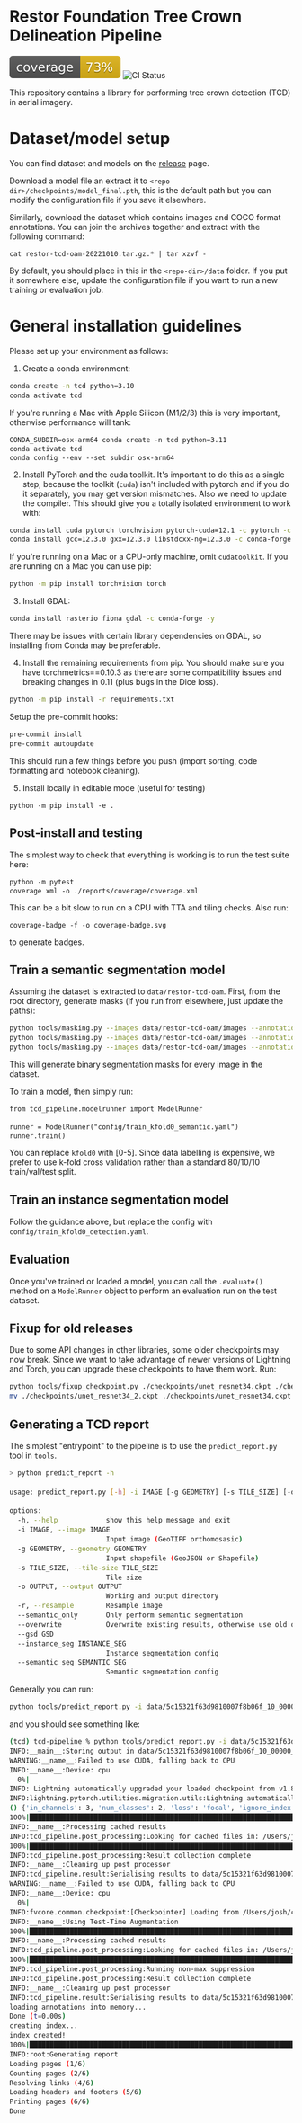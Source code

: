 # Restor Foundation Tree Crown Delineation Pipeline

![Coverage Status](coverage-badge.svg)
![CI Status](https://github.com/Restor-Foundation/tcd-pipeline/actions/workflows/python-test.yml/badge.svg)

This repository contains a library for performing tree crown detection (TCD) in aerial imagery.

# Dataset/model setup

You can find dataset and models on the [release](https://github.com/Restor-Foundation/tcd-pipeline/releases/latest) page.

Download a model file an extract it to `<repo dir>/checkpoints/model_final.pth`, this is the default path but you can modify the configuration file if you save it elsewhere.

Similarly, download the dataset which contains images and COCO format annotations. You can join the archives together and extract with the following command:

```
cat restor-tcd-oam-20221010.tar.gz.* | tar xzvf -
```

By default, you should place in this in the `<repo-dir>/data` folder. If you put it somewhere else, update the configuration file if you want to run a new training or evaluation job.

# General installation guidelines

Please set up your environment as follows:

1. Create a conda environment:

```bash
conda create -n tcd python=3.10
conda activate tcd
```

If you're running a Mac with Apple Silicon (M1/2/3) this is very important, otherwise performance will tank:

```
CONDA_SUBDIR=osx-arm64 conda create -n tcd python=3.11
conda activate tcd
conda config --env --set subdir osx-arm64
```

2. Install PyTorch and the cuda toolkit. It's important to do this as a single step, because the toolkit (`cuda`) isn't included with pytorch and if you do it separately, you may get version mismatches. Also we need to update the compiler. This should give you a totally isolated environment to work with:

```bash
conda install cuda pytorch torchvision pytorch-cuda=12.1 -c pytorch -c nvidia
conda install gcc=12.3.0 gxx=12.3.0 libstdcxx-ng=12.3.0 -c conda-forge
```

If you're running on a Mac or a CPU-only machine, omit `cudatoolkit`. If you are running on a Mac you can use pip:

```bash
python -m pip install torchvision torch
```

3. Install GDAL:

```bash
conda install rasterio fiona gdal -c conda-forge -y
```

There may be issues with certain library dependencies on GDAL, so installing from Conda may be preferable.

4. Install the remaining requirements from pip. You should make sure you have torchmetrics==0.10.3 as there are some compatibility issues and breaking changes in 0.11 (plus bugs in the Dice loss).

```bash
python -m pip install -r requirements.txt
```

Setup the pre-commit hooks:

```bash
pre-commit install
pre-commit autoupdate
```

This should run a few things before you push (import sorting, code formatting and notebook cleaning).

5. Install locally in editable mode (useful for testing)

```
python -m pip install -e .
```

## Post-install and testing

The simplest way to check that everything is working is to run the test suite here:

```
python -m pytest
coverage xml -o ./reports/coverage/coverage.xml

```

This can be a bit slow to run on a CPU with TTA and tiling checks. Also run:

```
coverage-badge -f -o coverage-badge.svg
```

to generate badges.

## Train a semantic segmentation model

Assuming the dataset is extracted to `data/restor-tcd-oam`. First, from the root directory, generate masks (if you run from elsewhere, just update the paths):

```bash
python tools/masking.py --images data/restor-tcd-oam/images --annotations data/restor-tcd-oam/train_20221010.json --prefix train
python tools/masking.py --images data/restor-tcd-oam/images --annotations data/restor-tcd-oam/val_20221010.json --prefix val
python tools/masking.py --images data/restor-tcd-oam/images --annotations data/restor-tcd-oam/test_20221010.json --prefix test
```

This will generate binary segmentation masks for every image in the dataset.

To train a model, then simply run:

```
from tcd_pipeline.modelrunner import ModelRunner

runner = ModelRunner("config/train_kfold0_semantic.yaml")
runner.train()

```

You can replace `kfold0` with [0-5]. Since data labelling is expensive, we prefer to use k-fold cross validation rather than a standard 80/10/10 train/val/test split.

## Train an instance segmentation model

Follow the guidance above, but replace the config with `config/train_kfold0_detection.yaml`.

## Evaluation

Once you've trained or loaded a model, you can call the `.evaluate()` method on a `ModelRunner` object to perform an evaluation run on the test dataset.

## Fixup for old releases

Due to some API changes in other libraries, some older checkpoints may now break. Since we want to take advantage of newer versions of Lightning and Torch, you can upgrade these checkpoints to have them work. Run:

```bash
python tools/fixup_checkpoint.py ./checkpoints/unet_resnet34.ckpt ./checkpoints/unet_resnet34_2.ckpt
mv ./checkpoints/unet_resnet34_2.ckpt ./checkpoints/unet_resnet34.ckpt
```

## Generating a TCD report

The simplest "entrypoint" to the pipeline is to use the `predict_report.py` tool in `tools`. 

```bash
> python predict_report -h

usage: predict_report.py [-h] -i IMAGE [-g GEOMETRY] [-s TILE_SIZE] [-o OUTPUT] [-r] [--semantic_only] [--overwrite] [--gsd GSD] [--instance_seg INSTANCE_SEG] [--semantic_seg SEMANTIC_SEG]

options:
  -h, --help            show this help message and exit
  -i IMAGE, --image IMAGE
                        Input image (GeoTIFF orthomosasic)
  -g GEOMETRY, --geometry GEOMETRY
                        Input shapefile (GeoJSON or Shapefile)
  -s TILE_SIZE, --tile-size TILE_SIZE
                        Tile size
  -o OUTPUT, --output OUTPUT
                        Working and output directory
  -r, --resample        Resample image
  --semantic_only       Only perform semantic segmentation
  --overwrite           Overwrite existing results, otherwise use old ones.
  --gsd GSD
  --instance_seg INSTANCE_SEG
                        Instance segmentation config
  --semantic_seg SEMANTIC_SEG
                        Semantic segmentation config
```

Generally you can run:

```bash
python tools/predict_report.py -i data/5c15321f63d9810007f8b06f_10_00000.tif
```

and you should see something like:

```bash
(tcd) tcd-pipeline % python tools/predict_report.py -i data/5c15321f63d9810007f8b06f_10_00000.tif --overwrite
INFO:__main__:Storing output in data/5c15321f63d9810007f8b06f_10_00000_pred
WARNING:__name__:Failed to use CUDA, falling back to CPU
INFO:__name__:Device: cpu
  0%|                                                                                                                                                                                           | 0/1 [00:00<?, ?it/s]INFO:root:Loading checkpoint: /Users/josh/code/tcd-pipeline/checkpoints/unet_resnet34.ckpt
INFO: Lightning automatically upgraded your loaded checkpoint from v1.8.3.post0 to v2.1.0. To apply the upgrade to your files permanently, run `python -m lightning.pytorch.utilities.upgrade_checkpoint checkpoints/unet_resnet34.ckpt`
INFO:lightning.pytorch.utilities.migration.utils:Lightning automatically upgraded your loaded checkpoint from v1.8.3.post0 to v2.1.0. To apply the upgrade to your files permanently, run `python -m lightning.pytorch.utilities.upgrade_checkpoint checkpoints/unet_resnet34.ckpt`
() {'in_channels': 3, 'num_classes': 2, 'loss': 'focal', 'ignore_index': None, 'model': 'unet++', 'backbone': 'resnet34', 'weights': 'imagenet', 'lr': 0.001, 'patience': 5}
100%|██████████████████████████████████████████████████████████████████████████████████████████████████████████████████████████████| 1/1 [00:19<00:00, 19.03s/it, #objs: 2, CPU: 1.81G, t_pred: 18.94s, t_post: 0.01s]
INFO:__name__:Processing cached results
INFO:tcd_pipeline.post_processing:Looking for cached files in: /Users/josh/code/tcd-pipeline/temp/5c15321f63d9810007f8b06f_10_00000_cache
100%|███████████████████████████████████████████████████████████████████████████████████████████████████████████████████████████████████████████████████████████████████████████████████| 1/1 [00:00<00:00, 59.35it/s]
INFO:tcd_pipeline.post_processing:Result collection complete
INFO:__name__:Cleaning up post processor
INFO:tcd_pipeline.result:Serialising results to data/5c15321f63d9810007f8b06f_10_00000_pred/semantic_segmentation/results
WARNING:__name__:Failed to use CUDA, falling back to CPU
INFO:__name__:Device: cpu
  0%|                                                                                                                                                                                           | 0/1 [00:00<?, ?it/s]INFO:detectron2.checkpoint.detection_checkpoint:[DetectionCheckpointer] Loading from /Users/josh/code/tcd-pipeline/checkpoints/model_final.pth ...
INFO:fvcore.common.checkpoint:[Checkpointer] Loading from /Users/josh/code/tcd-pipeline/checkpoints/model_final.pth ...
INFO:__name__:Using Test-Time Augmentation
100%|████████████████████████████████████████████████████████████████████████████████████████████████████████████████████████████| 1/1 [00:28<00:00, 28.65s/it, #objs: 418, CPU: 6.51G, t_pred: 28.48s, t_post: 0.10s]
INFO:__name__:Processing cached results
INFO:tcd_pipeline.post_processing:Looking for cached files in: /Users/josh/code/tcd-pipeline/temp/5c15321f63d9810007f8b06f_10_00000_cache
100%|██████████████████████████████████████████████████████████████████████████████████████████████████████████████████████████████████████████████████████████████████████████████████| 1/1 [00:00<00:00, 163.46it/s]
INFO:tcd_pipeline.post_processing:Running non-max suppression
INFO:tcd_pipeline.post_processing:Result collection complete
INFO:__name__:Cleaning up post processor
INFO:tcd_pipeline.result:Serialising results to data/5c15321f63d9810007f8b06f_10_00000_pred/instance_segmentation/results.json
loading annotations into memory...
Done (t=0.00s)
creating index...
index created!
100%|█████████████████████████████████████████████████████████████████████████████████████████████████████████████████████████████████████████████████████████████████████████████| 409/409 [00:00<00:00, 4760.45it/s]
INFO:root:Generating report
Loading pages (1/6)
Counting pages (2/6)                                               
Resolving links (4/6)                                                       
Loading headers and footers (5/6)                                           
Printing pages (6/6)
Done                                      
``````